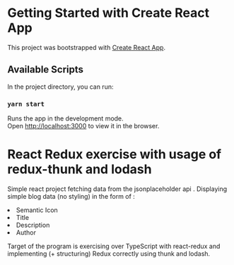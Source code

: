 # Getting Started with Create React App

This project was bootstrapped with [Create React App](https://github.com/facebook/create-react-app).

## Available Scripts

In the project directory, you can run:

### `yarn start`

Runs the app in the development mode.\
Open [http://localhost:3000](http://localhost:3000) to view it in the browser.


# React Redux exercise  with usage of redux-thunk and lodash

Simple react project fetching data from the jsonplaceholder api .
Displaying simple blog data (no styling) in the form of :
<li>Semantic Icon</li>
<li>Title</li>
<li>Description</li>
<li>Author</li>

 Target of the program is exercising over TypeScript with react-redux
 and implementing (+ structuring) Redux correctly using thunk and lodash. 


